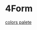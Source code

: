 # 4Form









[colors palete](https://coolors.co/ffcc85-ff9f1c-7a4700-9fb1bc-6e8898-2e5266-233a46-172126-62732f-ad1717)
